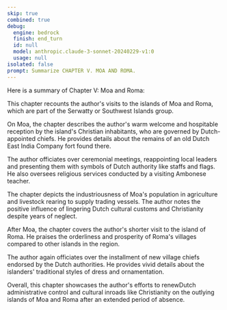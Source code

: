 ```yaml
---
skip: true
combined: true
debug:
  engine: bedrock
  finish: end_turn
  id: null
  model: anthropic.claude-3-sonnet-20240229-v1:0
  usage: null
isolated: false
prompt: Summarize CHAPTER V. MOA AND ROMA.
---
```


Here is a summary of Chapter V: Moa and Roma:

This chapter recounts the author's visits to the islands of Moa and Roma, which are part of the Serwatty or Southwest Islands group.

On Moa, the chapter describes the author's warm welcome and hospitable reception by the island's Christian inhabitants, who are governed by Dutch-appointed chiefs. He provides details about the remains of an old Dutch East India Company fort found there.

The author officiates over ceremonial meetings, reappointing local leaders and presenting them with symbols of Dutch authority like staffs and flags. He also oversees religious services conducted by a visiting Ambonese teacher.

The chapter depicts the industriousness of Moa's population in agriculture and livestock rearing to supply trading vessels. The author notes the positive influence of lingering Dutch cultural customs and Christianity despite years of neglect.

After Moa, the chapter covers the author's shorter visit to the island of Roma. He praises the orderliness and prosperity of Roma's villages compared to other islands in the region.

The author again officiates over the installment of new village chiefs endorsed by the Dutch authorities. He provides vivid details about the islanders' traditional styles of dress and ornamentation.

Overall, this chapter showcases the author's efforts to renewDutch administrative control and cultural inroads like Christianity on the outlying islands of Moa and Roma after an extended period of absence.
